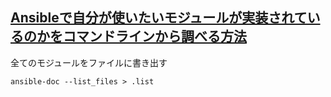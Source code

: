 ## [Ansibleで自分が使いたいモジュールが実装されているのかをコマンドラインから調べる方法](https://qiita.com/ma2muratomonori/items/34acefeb56c6449a4a56)


全てのモジュールをファイルに書き出す<br>
```
ansible-doc --list_files > .list
```
